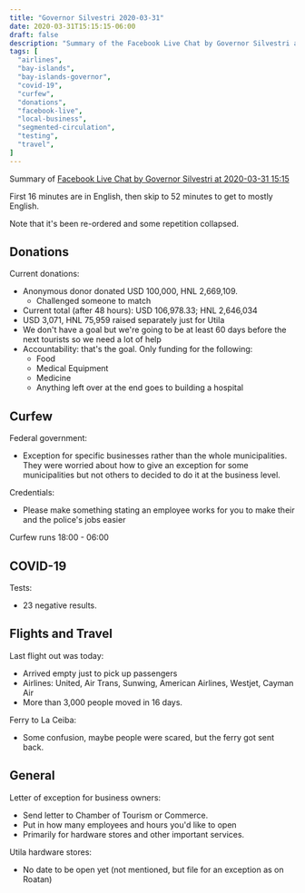 ```yaml
---
title: "Governor Silvestri 2020-03-31"
date: 2020-03-31T15:15:15-06:00
draft: false
description: "Summary of the Facebook Live Chat by Governor Silvestri at 2020-03-31 15:15"
tags: [
  "airlines",
  "bay-islands",
  "bay-islands-governor",
  "covid-19",
  "curfew",
  "donations",
  "facebook-live",
  "local-business",
  "segmented-circulation",
  "testing",
  "travel",
]
---
```


Summary of [Facebook Live Chat by Governor Silvestri at 2020-03-31
15:15](https://www.facebook.com/gobernacionislas/videos/624285591482567)

First 16 minutes are in English, then skip to 52 minutes to get to mostly
English.

Note that it's been re-ordered and some repetition collapsed.

Donations
---------

Current donations:
* Anonymous donor donated USD 100,000, HNL 2,669,109.
  * Challenged someone to match
* Current total (after 48 hours): USD 106,978.33; HNL 2,646,034
* USD 3,071, HNL 75,959 raised separately just for Utila
* We don't have a goal but we're going to be at least 60 days before the next
  tourists so we need a lot of help
* Accountability: that's the goal. Only funding for the following:
  * Food
  * Medical Equipment
  * Medicine
  * Anything left over at the end goes to building a hospital

Curfew
------

Federal government:
* Exception for specific businesses rather than the whole municipalities.
  They were worried about how to give an exception for some municipalities but
  not others to decided to do it at the business level.

Credentials:
* Please make something stating an employee works for you to make their and the
  police's jobs easier

Curfew runs 18:00 - 06:00

COVID-19
-------

Tests:
* 23 negative results.

Flights and Travel
------------------

Last flight out was today:
* Arrived empty just to pick up passengers
* Airlines: United, Air Trans, Sunwing, American Airlines, Westjet, Cayman Air 
* More than 3,000 people moved in 16 days.

Ferry to La Ceiba:
* Some confusion, maybe people were scared, but the ferry got sent back.

General
-------

Letter of exception for business owners:
* Send letter to Chamber of Tourism or Commerce.
* Put in how many employees and hours you'd like to open
* Primarily for hardware stores and other important services.

Utila hardware stores:
* No date to be open yet (not mentioned, but file for an exception as on Roatan)
